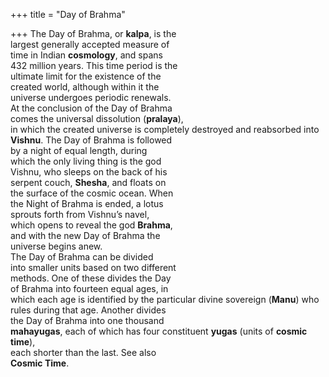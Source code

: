 +++
title = "Day of Brahma"

+++
The Day of Brahma, or **kalpa**, is the  
largest generally accepted measure of  
time in Indian **cosmology**, and spans  
432 million years. This time period is the  
ultimate limit for the existence of the  
created world, although within it the  
universe undergoes periodic renewals.  
At the conclusion of the Day of Brahma  
comes the universal dissolution (**pralaya**),  
in which the created universe is completely destroyed and reabsorbed into  
**Vishnu**. The Day of Brahma is followed  
by a night of equal length, during  
which the only living thing is the god  
Vishnu, who sleeps on the back of his  
serpent couch, **Shesha**, and floats on  
the surface of the cosmic ocean. When  
the Night of Brahma is ended, a lotus  
sprouts forth from Vishnu’s navel,  
which opens to reveal the god **Brahma**,  
and with the new Day of Brahma the  
universe begins anew.  
The Day of Brahma can be divided  
into smaller units based on two different  
methods. One of these divides the Day  
of Brahma into fourteen equal ages, in  
which each age is identified by the particular divine sovereign (**Manu**) who  
rules during that age. Another divides  
the Day of Brahma into one thousand  
**mahayugas**, each of which has four constituent **yugas** (units of **cosmic time**),  
each shorter than the last. See also  
**Cosmic Time**.